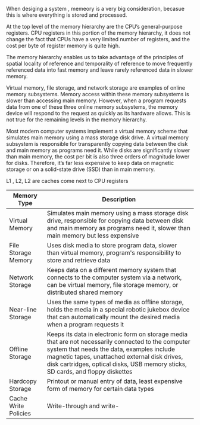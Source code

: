 When desiging a system , memeory is a very big consideration, becasue this is where everything is stored and processed. 


At the top level of the memory hierarchy are the CPU’s general-purpose registers.
CPU registers in this portion of the memory hierarchy, it does not change the fact that CPUs have a very limited number of registers, and the cost per byte of register memory is quite high.


The memory hierarchy enables us to take advantage of the principles of spatial locality of reference and temporality of reference to move frequently referenced data into fast memory and leave rarely referenced data in slower memory.


Virtual memory, file storage, and network storage are examples of online memory subsystems. Memory access within these memory subsystems is slower than accessing main memory. However, when a program requests data from one of these three online memory subsystems, the memory device will respond to the request as quickly as its hardware allows. This is not true for the remaining levels in the memory hierarchy.

Most modern computer systems implement a virtual memory scheme that simulates main memory using a mass storage disk drive. A virtual memory subsystem is responsible for transparently copying data between the disk and main memory as programs need it. While disks are significantly slower than main memory, the cost per bit is also three orders of magnitude lower for disks. Therefore, it’s far less expensive to keep data on magnetic storage or on a solid-state drive (SSD) than in main memory.

L1 , L2, L2 are caches come next to CPU registers 

Memory Type | Description
-- | --
Virtual Memory | Simulates main memory using a mass storage disk drive, responsible for copying data between disk and main memory as programs need it, slower than main memory but less expensive
File Storage Memory | Uses disk media to store program data, slower than virtual memory, program's responsibility to store and retrieve data
Network Storage | Keeps data on a different memory system that connects to the computer system via a network, can be virtual memory, file storage memory, or distributed shared memory
Near-line Storage | Uses the same types of media as offline storage, holds the media in a special robotic jukebox device that can automatically mount the desired media when a program requests it
Offline Storage | Keeps its data in electronic form on storage media that are not necessarily connected to the computer system that needs the data, examples include magnetic tapes, unattached external disk drives, disk cartridges, optical disks, USB memory sticks, SD cards, and floppy diskettes
Hardcopy Storage | Printout or manual entry of data, least expensive form of memory for certain data types
Cache Write Policies | Write-through and write-
